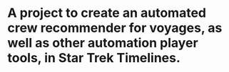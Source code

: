 # A project to create an automated crew recommender for voyages, as well as other automation player tools, in Star Trek Timelines.
